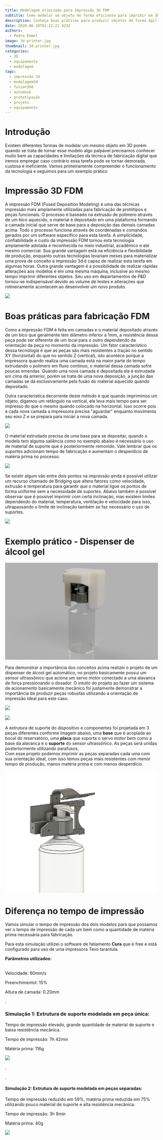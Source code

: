 ```yaml
---
title: Modelagem otimizada para impressão 3D FDM
subtitle: Como modelar um objeto de forma eficiente para imprimir em 3D?
description: Conheça boas práticas para produzir objetos de forma ágil e resistente
date: 2020-06-28T01:22:21.923Z
authors:
  - Pedro Emmel
image: 3d-printer.jpg
thumbnail: 3d-printer.jpg
categories:
  - 3D
  - equipamento
  - modelagem
tags:
  - impressão 3d
  - modelagem3d
  - fusion360
  - autodesk
  - prototipação
  - projeto
  - equipamento
---
```

# Introdução

Existem diferentes formas de modelar um mesmo objeto em 3D porém quando se trata de tornar esse modelo algo palpável precisamos conhecer muito bem as capacidades e limitações da técnica de fabricação digital que iremos empregar caso contrário essa tarefa pode se tornar demorada, custosa e ineficiente.  Vamos primeiramente compreender o funcionamento da tecnologia e seguimos para um exemplo prático

# Impressão 3D FDM

A impressão FDM (Fused Deposition Modeling) é uma das técnicas impressão mais amplamente utilizadas para fabricação de protótipos e peças funcionais. O processo é baseado na extrusão de polímero através de um bico aquecido, o material é depositado em uma plataforma formando a camada inicial que serve de base para a deposição das demais camadas acima. Todo o processo funciona através de coordenadas e comandos gerados por um software específico para esta tarefa. A simplicidade, confiabilidade e custo da impressão FDM tornou esta tecnologia amplamente adotada e reconhecida no meio industrial, acadêmico e até mesmo comercial.  Sua grande vantagem está na eficiência e flexibilidade de produção, enquanto outras tecnologias levariam meses para materializar uma prova de conceito a impressão 3d é capaz de realizar esta tarefa em algumas horas. Outra grande vantagem é a possibilidade de realizar rápidas alterações aos modelos e em uma mesma máquina, inclusive ao mesmo tempo imprimir diferentes objetos. Seu uso em departamentos de P&D tornou-se indispensável devido ao volume de testes e alterações que rotineiramente acontecem ao desenvolver um novo produto.

![](c2c56986e5242fca-3d-printing-a-look-at-four-types-of-additive-manufacturing.gif)

# Boas práticas para fabricação FDM

Como a impressão FDM é feita em camadas e o material depositado através de um bico que geralmente tem diâmetro inferior a 1mm, a resistência dessa peça pode ser diferente de um local para o outro dependendo da orientação da peça no momento da impressão. Um fator característico dessa tecnologia é que as peças são mais resistentes a tração no sentido XY (horizontal) do que no sentido Z (vertical), isto acontece porque a impressora quando realiza uma camada está na maior parte do tempo extrudando o polímero em fluxo contínuo, o material dessa camada sofre poucas emendas. Quando uma nova camada é depositada ela é extrudada em cima da anterior, porém se trata de uma nova deposição, a junção das camadas se dá exclusivamente pela fusão do material aquecido quando depositado. 

Outra característica decorrente deste método é que quando imprimimos um objeto, digamos um retângulo na vertical, ele leva mais tempo para ser impresso do que o mesmo quando colocado na horizontal. Isso ocorre pois a cada nova camada a impressora precisa "aguardar" enquanto movimenta seu eixo Z e se prepara para iniciar a nova camada.

![](3d-printing-timeline-header.gif)

O material extrudado precisa de uma base para se depositar, quando o modelo tem alguma saliência como no exemplo abaixo é necessário o uso de material de suporte que é posteriormente removido. Vale lembrar que os suportes adicionam tempo de fabricação e aumentam o desperdício de matéria prima no processo.

![](sparkyface5-pinky.gif)

  Se existir algum vão entre dois pontos na impressão ainda é possível utilizar um recurso chamado de Bridging que altera fatores como velocidade, extrusão e temperatura para garantir que o material ligue os pontos de forma uniforme sem a necessidade de suportes. Abaixo também é possível observar que é possível imprimir com certa inclinação, mas existem limites dependendo do material, temperatura, ventilação e velocidade para isso, ultrapassando o limite de inclinação também se faz necessário o uso de suportes.

![](overhangs_bridges.jpg)

# Exemplo prático - Dispenser de álcool gel

![](reservatório-álcool-gel-v3-copia.png)

Para demonstrar a importância dos conceitos acima realizei o projeto de um dispenser de álcool gel automático, no projeto basicamente possui um sensor ultrassônico que aciona um servo motor conectado a uma alavanca de força pressionando o dosador. O intuito do projeto ao fazer um sistema de acionamento basicamente mecânico foi justamente demonstrar a importância de produzir peças robustas utilizando a orientação de impressão ideal para este caso.  

![](exploded-view-geral3.gif)

![](mecanismo2.gif)

A extrutura de suporte do dispositivo e componentes foi projetada em 3 peças diferentes conforme imagem abaixo, uma **base** que é acoplada ao bocal do reservatório, uma **placa** que suporta o servo motor bem como a base da alavanca e o **suporte** do sensor ultrassônico. As peças será unidas posteriormente utilizando parafusos.\
Com esse projeto podemos imprimir as peças separadas cada uma com sua orientação ideal, com isso temos peças mais resistentes com menor tempo de produção, manos matéria prima e com menos desperdício. 

![](explosão-suportes.gif.gif)

# Diferença no tempo de impressão

Vamos simular o tempo de impressão dos dois modelos para que possamos ver o tempo de impressão de cada um bem como a quantidade de matéria prima necessária para fabricação. 

Para esta simulação utilizei o software de fatiamento **Cura** que é free e está configurado para uso de uma impressora Tevo tarantula.

**Parâmetros utilizados:**

\
Velocidade: 60mm/s

Preenchimentol: 15%

Altura de camada: 0.20mm

.

### Simulação 1: Extrutura de suporte modelada em peça única:

Tempo de impressão elevado, grande quantidade de material de suporte e baixa resistência mecânica.

Tempo de impressão: 7h 42min

Matéria prima: 116g 

![](slicing-1.gif)

.

.

#### Simulação 2: Extrutura de suporte modelada em peças separadas:

Tempo de impressão reduzido em 59%,  matéria prima reduzida em 75%  utilizando pouco material de suporte e alta resistência mecânica.

Tempo de impressão: 3h 9min

Matéria prima: 40g 

![](slicing3.1.gif)